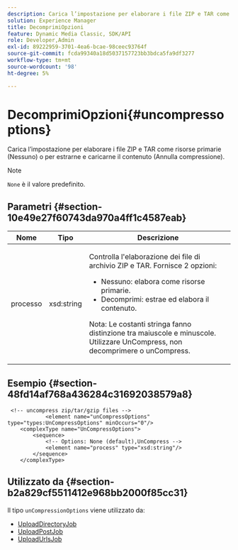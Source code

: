 ```yaml
---
description: Carica l’impostazione per elaborare i file ZIP e TAR come risorse primarie (Nessuno) o per estrarne e caricarne il contenuto (Annulla compressione).
solution: Experience Manager
title: DecomprimiOpzioni
feature: Dynamic Media Classic, SDK/API
role: Developer,Admin
exl-id: 89222959-3701-4ea6-bcae-98ceec93764f
source-git-commit: fcda99340a18d5037157723bb3bdca5fa9df3277
workflow-type: tm+mt
source-wordcount: '98'
ht-degree: 5%

---
```


# DecomprimiOpzioni{#uncompressoptions}

Carica l’impostazione per elaborare i file ZIP e TAR come risorse primarie (Nessuno) o per estrarne e caricarne il contenuto (Annulla compressione).

>[!NOTE]
>
>`None` è il valore predefinito.

## Parametri {#section-10e49e27f60743da970a4ff1c4587eab}

<table id="table_89C2F7CDB24848459E47F1F7F58D91BA"> 
 <thead> 
  <tr> 
   <th colname="col1" class="entry"> Nome </th> 
   <th colname="col2" class="entry"> Tipo </th> 
   <th colname="col3" class="entry"> Descrizione </th> 
  </tr> 
 </thead>
 <tbody> 
  <tr> 
   <td colname="col1"> <span class="codeph"> <span class="varname"> processo</span> </span> </td> 
   <td colname="col2"> <span class="codeph"> xsd:string</span> </td> 
   <td colname="col3"> <p>Controlla l'elaborazione dei file di archivio ZIP e TAR. Fornisce 2 opzioni: 
     <ul id="ul_F34E2F3B9B74450CA7E76BD9FD7137C2">
      <li id="li_E982468ED814446593B0C0A3F3D729FB"><span class="codeph"> Nessuno:</span> elabora come risorse primarie. </li>
      <li id="li_4A45DA99592B4EF7A1FE0A946A835104"><span class="codeph"> Decomprimi:</span> estrae ed elabora il contenuto. </li>
     </ul><p>Nota: Le costanti stringa fanno distinzione tra maiuscole e minuscole. Utilizzare <span class="codeph"> UnCompress</span>, non <span class="codeph"> decomprimere</span> o <span class="codeph"> unCompress</span>. </p></p> </td> 
  </tr> 
 </tbody> 
</table>

## Esempio {#section-48fd14af768a436284c31692038579a8}

```
 <!-- uncompress zip/tar/gzip files -->
            <element name="unCompressOptions" type="types:UnCompressOptions" minOccurs="0"/>
    <complexType name="UnCompressOptions">
        <sequence>
            <!-- Options: None (default),UnCompress -->
            <element name="process" type="xsd:string"/>
        </sequence>
    </complexType>
```

## Utilizzato da {#section-b2a829cf5511412e968bb2000f85cc31}

Il tipo `unCompressionOptions` viene utilizzato da:

* [UploadDirectoryJob](../../types/c-data-types/r-upload-directory-job.md#reference-e707ebf53b074c49ad983d1886e0bbb6)
* [UploadPostJob](../../types/c-data-types/r-upload-post-job.md#reference-bca2339b593f4637a687c33937215ef4)
* [UploadUrlsJob](../../types/c-data-types/r-upload-urls-job.md#reference-8e9bc895268c4321b233dbeadc990398)
